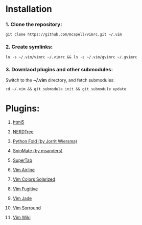 # Installation

### 1. Clone the repository:

``
git clone https://github.com/mcapell/vimrc.git ~/.vim
``

### 2. Create symlinks:

``
ln -s ~/.vim/vimrc ~/.vimrc && ln -s ~/.vim/gvimrc ~/.gvimrc
``

### 3. Downlaod plugins and other submodules:

Switch to the **~/.vim** directory, and fetch submodules:

``
cd ~/.vim && git submodule init && git submodule update
``

# Plugins:

1. [html5](http://github.com/othree/html5.vim.git)

2. [NERDTree](https://github.com/scrooloose/nerdtree.git)

3. [Python Fold (by Jorrit Wiersma)](https://github.com/mcapell/python_fold.git)

4. [SnipMate (by msanders)](https://github.com/mcapell/snipmate.vim.git)

5. [SuperTab](https://github.com/ervandew/supertab.git)

6. [Vim Airline](https://github.com/bling/vim-airline.git)

7. [Vim Colors Solarized](https://github.com/altercation/vim-colors-solarized.git)

8. [Vim Fugitive](https://github.com/tpope/vim-fugitive.git)

9. [Vim Jade](https://github.com/digitaltoad/vim-jade.git)

10. [Vim Sorround](https://github.com/tpope/vim-surround)

11. [Vim Wiki](https://github.com/weierophinney/vimwiki.git)
